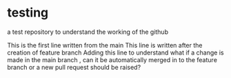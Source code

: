 # testing
a test repository to understand the working of the github

This is the first line written from the main
This line is written after the creation of feature branch
Adding this line to understand what if a change is made in the main branch , can it be automatically merged in to the feature branch
or a new pull request should be raised?

